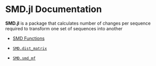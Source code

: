 
<a id='SMD.jl-Documentation-1'></a>

# SMD.jl Documentation


**SMD.jl** is a package that calculates number of changes per sequence required to transform one set of sequences into another

- [SMD Functions](smdfuncs.md#SMD-Functions-1)

- [`SMD.dist_matrix`](smdfuncs.md#SMD.dist_matrix)
- [`SMD.smd_mf`](smdfuncs.md#SMD.smd_mf)

